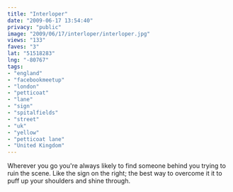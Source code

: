 ```yaml
---
title: "Interloper"
date: "2009-06-17 13:54:40"
privacy: "public"
image: "2009/06/17/interloper/interloper.jpg"
views: "133"
faves: "3"
lat: "51518283"
lng: "-80767"
tags:
- "england"
- "facebookmeetup"
- "london"
- "petticoat"
- "lane"
- "sign"
- "spitalfields"
- "street"
- "uk"
- "yellow"
- "petticoat lane"
- "United Kingdom"
---
```

Wherever you go you're always likely to find someone behind you trying to ruin the scene. Like the sign on the right; the best way to overcome it it to puff up your shoulders and shine through.<a href="/photos/2009/06/17/interloper" rel="nofollow"></a>
